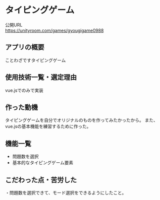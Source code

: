 # タイピングゲーム
公開URL  
https://unityroom.com/games/gyougigame0988

## アプリの概要
ことわざですタイピングゲーム

## 使用技術一覧・選定理由
vue.jsでのみで実装  

## 作った動機
タイピングゲームを自分でオリジナルのものを作ってみたかったから。
また、vue.jsの基本機能を練習するために作った。

## 機能一覧
* 問題数を選択
* 基本的なタイピングゲーム要素

## こだわった点・苦労した
・問題数を選択できて、モード選択をできるようにしたこと。

